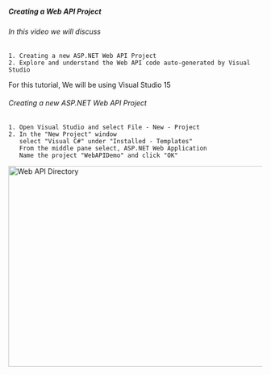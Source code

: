##### Creating a Web API Project

###### In this video we will discuss
    1. Creating a new ASP.NET Web API Project
    2. Explore and understand the Web API code auto-generated by Visual Studio

For this tutorial, We will be using Visual Studio 15

###### Creating a new ASP.NET Web API Project
	1. Open Visual Studio and select File - New - Project
	2. In the "New Project" window 
	   select "Visual C#" under "Installed - Templates"
	   From the middle pane select, ASP.NET Web Application
	   Name the project "WebAPIDemo" and click "OK"
     
 <img src="/ASP.NET-Web-API-tutorial/Images/1.png" alt="Web API Directory" width="521" height="399">

